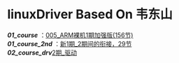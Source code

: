 # linuxDriver Based On 韦东山

***01_course*** ：[005_ARM裸机1期加强版(156节)](./01_course/裸机代码.md)  
***01_course_2nd*** ：[新1期_2期间的衔接，29节]()  
***02_course_drv***[2期_驱动](./02_course_drv/)


